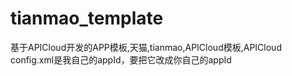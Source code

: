 # tianmao_template
基于APICloud开发的APP模板,天猫,tianmao,APICloud模板,APICloud
config.xml是我自己的appId，要把它改成你自己的appId

